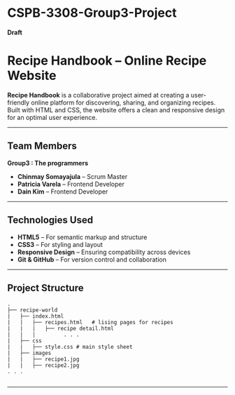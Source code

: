 # CSPB-3308-Group3-Project

**Draft**
# Recipe Handbook – Online Recipe Website

**Recipe Handbook** is a collaborative project aimed at creating a user-friendly online platform for discovering, sharing, and organizing recipes. Built with HTML and CSS, the website offers a clean and responsive design for an optimal user experience.

---

##  Team Members
**Group3 : The programmers**

- **Chinmay Somayajula** – Scrum Master
- **Patricia Varela** – Frontend Developer
- **Dain Kim** – Frontend Developer

---

## Technologies Used

- **HTML5** – For semantic markup and structure
- **CSS3** – For styling and layout
- **Responsive Design** – Ensuring compatibility across devices
- **Git & GitHub** – For version control and collaboration

---

## Project Structure
  
```
.  
├── recipe-world 
|   ├── index.html 
|   |   ├── recipes.html   # lising pages for recipes  
|   |   |   ├── recipe detail.html   
|   |   |         . . .  
|   ├── css  
|   |   ├── style.css # main style sheet
|   ├── images 
|   |   ├── recipe1.jpg 
|   |   ├── recipe2.jpg 
. . .     
 
```
<hr>




